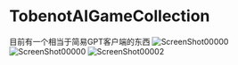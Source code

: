 # TobenotAIGameCollection
目前有一个相当于简易GPT客户端的东西
![ScreenShot00000](https://github.com/tobenot/TobenotAIGameCollection/assets/42083410/b47a077e-04da-4a81-9242-c2a48596a7ec)
![ScreenShot00000](https://github.com/tobenot/TobenotAIGameCollection/assets/42083410/6c4d2853-a2b5-44c3-9337-7e6f8b3aecd2)
![ScreenShot00002](https://github.com/tobenot/TobenotAIGameCollection/assets/42083410/e220c720-8167-42d0-b08a-4649a18f2a23)

